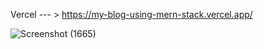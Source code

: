 Vercel --- >  https://my-blog-using-mern-stack.vercel.app/

![Screenshot (1665)](https://github.com/user-attachments/assets/c0f5413f-0594-426f-b6c8-f59a6fbf0dee)
